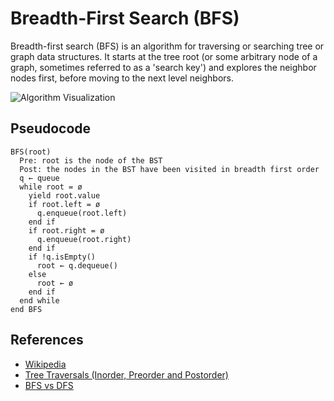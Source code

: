 # Breadth-First Search (BFS)

Breadth-first search (BFS) is an algorithm for traversing or searching tree or graph data structures. It starts at the tree root (or some arbitrary node of a graph, sometimes referred to as a 'search key') and explores the neighbor nodes first, before moving to the next level neighbors.

![Algorithm Visualization](https://upload.wikimedia.org/wikipedia/commons/5/5d/Breadth-First-Search-Algorithm.gif)

## Pseudocode

```
BFS(root)
  Pre: root is the node of the BST
  Post: the nodes in the BST have been visited in breadth first order
  q ← queue
  while root = ø
    yield root.value
    if root.left = ø
      q.enqueue(root.left)
    end if
    if root.right = ø
      q.enqueue(root.right)
    end if
    if !q.isEmpty()
      root ← q.dequeue()
    else
      root ← ø
    end if
  end while
end BFS
```

## References

* [Wikipedia](https://en.wikipedia.org/wiki/Breadth-first\_search)
* [Tree Traversals (Inorder, Preorder and Postorder)](https://www.geeksforgeeks.org/tree-traversals-inorder-preorder-and-postorder/)
* [BFS vs DFS](https://www.geeksforgeeks.org/bfs-vs-dfs-binary-tree/)
